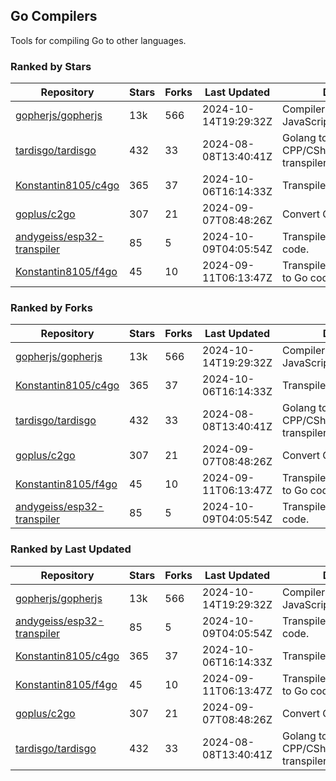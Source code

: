 ## Go Compilers

Tools for compiling Go to other languages.

### Ranked by Stars

| Repository | Stars | Forks | Last Updated | Description | 
|------------|-------|-------|--------------|-------------|
| [gopherjs/gopherjs](https://github.com/gopherjs/gopherjs) | 13k | 566 | 2024-10-14T19:29:32Z |  Compiler from Go to JavaScript. |
| [tardisgo/tardisgo](https://github.com/tardisgo/tardisgo) | 432 | 33 | 2024-08-08T13:40:41Z |  Golang to Haxe to CPP/CSharp/Java/JavaScript transpiler. |
| [Konstantin8105/c4go](https://github.com/Konstantin8105/c4go) | 365 | 37 | 2024-10-06T16:14:33Z |  Transpile C code to Go code. |
| [goplus/c2go](https://github.com/goplus/c2go) | 307 | 21 | 2024-09-07T08:48:26Z |  Convert C code to Go code. |
| [andygeiss/esp32-transpiler](https://github.com/andygeiss/esp32-transpiler) | 85 | 5 | 2024-10-09T04:05:54Z |  Transpile Go into Arduino code. |
| [Konstantin8105/f4go](https://github.com/Konstantin8105/f4go) | 45 | 10 | 2024-09-11T06:13:47Z |  Transpile FORTRAN 77 code to Go code. |

### Ranked by Forks

| Repository | Stars | Forks | Last Updated | Description | 
|------------|-------|-------|--------------|-------------|
| [gopherjs/gopherjs](https://github.com/gopherjs/gopherjs) | 13k | 566 | 2024-10-14T19:29:32Z |  Compiler from Go to JavaScript. |
| [Konstantin8105/c4go](https://github.com/Konstantin8105/c4go) | 365 | 37 | 2024-10-06T16:14:33Z |  Transpile C code to Go code. |
| [tardisgo/tardisgo](https://github.com/tardisgo/tardisgo) | 432 | 33 | 2024-08-08T13:40:41Z |  Golang to Haxe to CPP/CSharp/Java/JavaScript transpiler. |
| [goplus/c2go](https://github.com/goplus/c2go) | 307 | 21 | 2024-09-07T08:48:26Z |  Convert C code to Go code. |
| [Konstantin8105/f4go](https://github.com/Konstantin8105/f4go) | 45 | 10 | 2024-09-11T06:13:47Z |  Transpile FORTRAN 77 code to Go code. |
| [andygeiss/esp32-transpiler](https://github.com/andygeiss/esp32-transpiler) | 85 | 5 | 2024-10-09T04:05:54Z |  Transpile Go into Arduino code. |

### Ranked by Last Updated

| Repository | Stars | Forks | Last Updated | Description | 
|------------|-------|-------|--------------|-------------|
| [gopherjs/gopherjs](https://github.com/gopherjs/gopherjs) | 13k | 566 | 2024-10-14T19:29:32Z |  Compiler from Go to JavaScript. |
| [andygeiss/esp32-transpiler](https://github.com/andygeiss/esp32-transpiler) | 85 | 5 | 2024-10-09T04:05:54Z |  Transpile Go into Arduino code. |
| [Konstantin8105/c4go](https://github.com/Konstantin8105/c4go) | 365 | 37 | 2024-10-06T16:14:33Z |  Transpile C code to Go code. |
| [Konstantin8105/f4go](https://github.com/Konstantin8105/f4go) | 45 | 10 | 2024-09-11T06:13:47Z |  Transpile FORTRAN 77 code to Go code. |
| [goplus/c2go](https://github.com/goplus/c2go) | 307 | 21 | 2024-09-07T08:48:26Z |  Convert C code to Go code. |
| [tardisgo/tardisgo](https://github.com/tardisgo/tardisgo) | 432 | 33 | 2024-08-08T13:40:41Z |  Golang to Haxe to CPP/CSharp/Java/JavaScript transpiler. |

